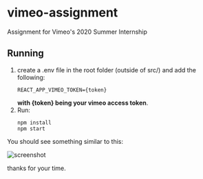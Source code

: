 # vimeo-assignment
Assignment for Vimeo's 2020 Summer Internship

## Running
1. create a .env file in the root folder (outside of src/) and add the following:
    ````
    REACT_APP_VIMEO_TOKEN={token}
    ````
    **with {token} being your vimeo access token**.  
2. Run:
    ````
    npm install
    npm start
    ````

You should see something similar to this:

![screenshot](https://i.ibb.co/QKhV0HW/vimeo.png)

thanks for your time.